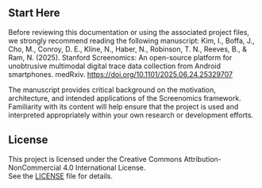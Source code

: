 ## Start Here

Before reviewing this documentation or using the associated project files, we strongly recommend reading the following manuscript: 
Kim, I., Boffa, J., Cho, M., Conroy, D. E., Kline, N., Haber, N., Robinson, T. N., Reeves, B., & Ram, N. (2025). Stanford Screenomics: An open-source platform for unobtrusive multimodal digital trace data collection from Android smartphones. medRxiv. https://doi.org/10.1101/2025.06.24.25329707

The manuscript provides critical background on the motivation, architecture, and intended applications of the Screenomics framework. Familiarity with its content will help ensure that the project is used and interpreted appropriately within your own research or development efforts.



## License

This project is licensed under the Creative Commons Attribution-NonCommercial 4.0 International License.  
See the [LICENSE](./LICENSE) file for details.
